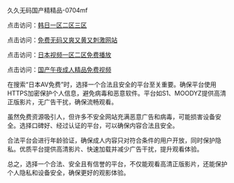 
久久无码国产精精品-0704mf

点击访问：<a href="https://vassv.pages.dev/">韩日一区二区三区</a>

点击访问：<a href="https://gsd-agv.pages.dev/">免费无码又爽又黄又刺激网站</a>

点击访问：<a href="https://gda-c7m.pages.dev/">日本视频一区二区免费播放</a>

点击访问：<a href="https://tfda.pages.dev/">国产午夜成人精品免费视频</a>


在搜索“日本AV免费”时，选择一个合法且安全的平台至关重要。确保平台使用HTTPS加密保护个人信息，避免病毒和恶意软件。平台如S1、MOODYZ提供高清正版影片，无广告干扰，确保流畅观看。

虽然免费资源吸引人，但许多不安全网站充满恶意广告和病毒，可能损害设备安全。选择口碑好、经过认证的平台，可以确保内容合法且安全。

合法平台会进行年龄验证，确保成人内容只对符合条件的用户开放，同时保护隐私。优质平台提供高清影片、快速加载并减少广告干扰，提升观看体验。

总之，选择一个合法、安全且有信誉的平台，不仅能观看高清正版影片，还能保护个人隐私和设备安全，确保更好的观影体验。

<span style="display:none;">[Canonical link](）</span>
